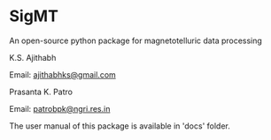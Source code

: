 # SigMT
An open-source python package for magnetotelluric data processing

K.S. Ajithabh

Email: ajithabhks@gmail.com

Prasanta K. Patro

Email: patrobpk@ngri.res.in


The user manual of this package is available in 'docs' folder.
